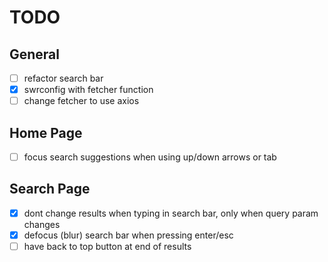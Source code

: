 # TODO

## General

- [ ] refactor search bar
- [x] swrconfig with fetcher function
- [ ] change fetcher to use axios

## Home Page

- [ ] focus search suggestions when using up/down arrows or tab

## Search Page

- [x] dont change results when typing in search bar, only when query param changes
- [x] defocus (blur) search bar when pressing enter/esc
- [ ] have back to top button at end of results
